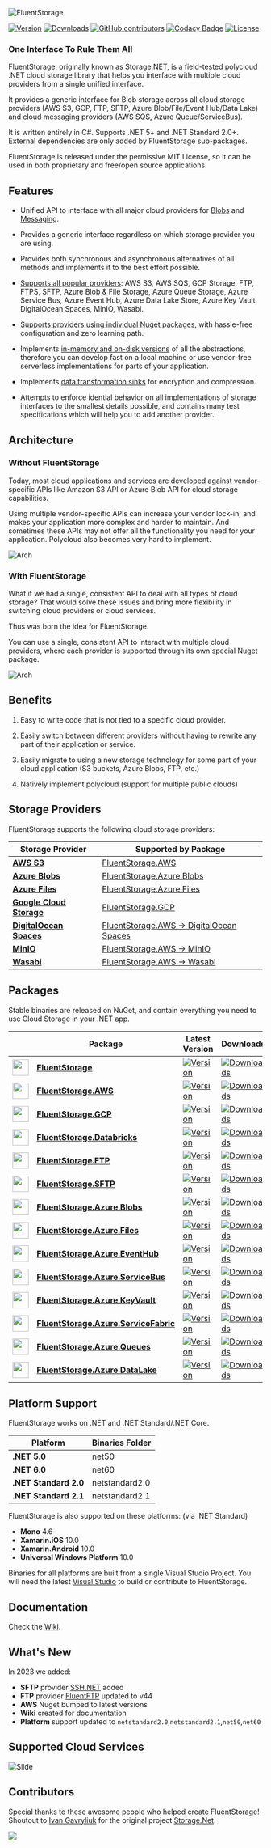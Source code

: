![FluentStorage](https://github.com/robinrodricks/FluentStorage/raw/develop/.github/logo.png)

[![Version](https://img.shields.io/nuget/vpre/FluentStorage.svg)](https://www.nuget.org/packages/FluentStorage)
[![Downloads](https://img.shields.io/nuget/dt/FluentStorage.svg)](https://www.nuget.org/packages/FluentStorage)
[![GitHub contributors](https://img.shields.io/github/contributors/robinrodricks/FluentStorage.svg)](https://github.com/robinrodricks/FluentStorage/graphs/contributors)
[![Codacy Badge](https://app.codacy.com/project/badge/Grade/8bc33aa55cb8494da3a7a07dba5316f7)](https://www.codacy.com/gh/robinrodricks/FluentStorage/dashboard)
[![License](https://img.shields.io/github/license/robinrodricks/FluentStorage.svg)](https://github.com/robinrodricks/FluentStorage/blob/develop/LICENSE)


### One Interface To Rule Them All

FluentStorage, originally known as Storage.NET, is a field-tested polycloud .NET cloud storage library that helps you interface with multiple cloud providers from a single unified interface.

It provides a generic interface for Blob storage across all cloud storage providers (AWS S3, GCP, FTP, SFTP, Azure Blob/File/Event Hub/Data Lake) and cloud messaging providers (AWS SQS, Azure Queue/ServiceBus).

It is written entirely in C#. Supports .NET 5+ and .NET Standard 2.0+. External dependencies are only added by FluentStorage sub-packages.

FluentStorage is released under the permissive MIT License, so it can be used in both proprietary and free/open source applications.

## Features

* Unified API to interface with all major cloud providers for [Blobs](https://github.com/robinrodricks/FluentStorage/wiki/Blob-Storage) and [Messaging](https://github.com/robinrodricks/FluentStorage/wiki/Message-Storage).

* Provides a generic interface regardless on which storage provider you are using.

* Provides both synchronous and asynchronous alternatives of all methods and implements it to the best effort possible. 

* [Supports all popular providers](#storage-providers): AWS S3, AWS SQS, GCP Storage, FTP, FTPS, SFTP, Azure Blob & File Storage, Azure Queue Storage, Azure Service Bus, Azure Event Hub, Azure Data Lake Store, Azure Key Vault, DigitalOcean Spaces, MinIO, Wasabi.

* [Supports providers using individual Nuget packages](#packages), with hassle-free configuration and zero learning path.

* Implements [in-memory and on-disk versions](https://github.com/robinrodricks/FluentStorage/wiki/Standard-Storage) of all the abstractions, therefore you can develop fast on a local machine or use vendor-free serverless implementations for parts of your application.

* Implements [data transformation sinks](https://github.com/robinrodricks/FluentStorage/wiki/Data-Transformation) for encryption and compression.

* Attempts to enforce idential behavior on all implementations of storage interfaces to the smallest details possible, and contains many test specifications which will help you to add another provider.



## Architecture

### Without FluentStorage

Today, most cloud applications and services are developed against vendor-specific APIs like Amazon S3 API or Azure Blob API for cloud storage capabilities.

Using multiple vendor-specific APIs can increase your vendor lock-in, and makes your application more complex and harder to maintain. And sometimes these APIs may not offer all the functionality you need for your application. Polycloud also becomes very hard to implement.

![Arch](https://raw.githubusercontent.com/robinrodricks/FluentStorage/develop/.github/arch-without.png)

### With FluentStorage

What if we had a single, consistent API to deal with all types of cloud storage? That would solve these issues and bring more flexibility in switching cloud providers or cloud services.

Thus was born the idea for FluentStorage.

You can use a single, consistent API to interact with multiple cloud providers, where each provider is supported through its own special Nuget package.

![Arch](https://raw.githubusercontent.com/robinrodricks/FluentStorage/develop/.github/arch-with.png)



## Benefits

1. Easy to write code that is not tied to a specific cloud provider.

2. Easily switch between different providers without having to rewrite any part of their application or service.

3. Easily migrate to using a new storage technology for some part of your cloud application (S3 buckets, Azure Blobs, FTP, etc.)

4. Natively implement polycloud (support for multiple public clouds)



## Storage Providers

FluentStorage supports the following cloud storage providers:

| Storage Provider                                                            | Supported by Package      |
| --------------------------------------------------------------------------- | ------------------------- |
| **[AWS S3](https://aws.amazon.com/s3/)**                                    | [FluentStorage.AWS](https://github.com/robinrodricks/FluentStorage/wiki/AWS-S3-Storage#connect-to-aws-s3)         |
| **[Azure Blobs](https://azure.microsoft.com/en-us/products/storage/blobs)** | [FluentStorage.Azure.Blobs](https://github.com/robinrodricks/FluentStorage/wiki/Azure-Blob-Storage) |
| **[Azure Files](https://azure.microsoft.com/en-us/products/storage/files)** | [FluentStorage.Azure.Files](https://github.com/robinrodricks/FluentStorage/wiki/Azure-Blob-Storage) |
| **[Google Cloud Storage](https://cloud.google.com/storage)**                | [FluentStorage.GCP](https://github.com/robinrodricks/FluentStorage/wiki/Google-Cloud-Storage)         |
| **[DigitalOcean Spaces](https://www.digitalocean.com/products/spaces)**     | [FluentStorage.AWS -> DigitalOcean Spaces](https://github.com/robinrodricks/FluentStorage/wiki/AWS-S3-Storage#connect-to-digitalocean-spaces)  | 
| **[MinIO](https://min.io/)**                                                | [FluentStorage.AWS -> MinIO](https://github.com/robinrodricks/FluentStorage/wiki/AWS-S3-Storage#connect-to-minio)         |
| **[Wasabi](https://wasabi.com/)**                                           | [FluentStorage.AWS -> Wasabi](https://github.com/robinrodricks/FluentStorage/wiki/AWS-S3-Storage#connect-to-wasabi)         |



## Packages

Stable binaries are released on NuGet, and contain everything you need to use Cloud Storage in your .NET app.


|       		| Package      		| Latest Version	|  Downloads	|  Documentation	| 
|---------------|---------------		|-----------	|-----------		|-----------		|
| <img src="https://raw.githubusercontent.com/robinrodricks/FluentStorage/develop/.github/providers/local.png" width="32"></img>| **[FluentStorage](https://www.nuget.org/packages/FluentStorage)**      	|     [![Version](https://img.shields.io/nuget/vpre/FluentStorage.svg)](https://www.nuget.org/packages/FluentStorage) 		|  [![Downloads](https://img.shields.io/nuget/dt/FluentStorage.svg)](https://www.nuget.org/packages/FluentStorage) | [Standard](https://github.com/robinrodricks/FluentStorage/wiki/Standard-Storage) |
| <img src="https://raw.githubusercontent.com/robinrodricks/FluentStorage/develop/.github/providers/aws.png" width="32"></img>| **[FluentStorage.AWS](https://www.nuget.org/packages/FluentStorage.AWS)**      	|     [![Version](https://img.shields.io/nuget/vpre/FluentStorage.AWS.svg)](https://www.nuget.org/packages/FluentStorage.AWS) 		|  [![Downloads](https://img.shields.io/nuget/dt/FluentStorage.AWS.svg)](https://www.nuget.org/packages/FluentStorage.AWS) | [S3](https://github.com/robinrodricks/FluentStorage/wiki/AWS-S3-Storage), [SQS](https://github.com/robinrodricks/FluentStorage/wiki/AWS-SQS) |
| <img src="https://raw.githubusercontent.com/robinrodricks/FluentStorage/develop/.github/providers/gcp.png" width="32"></img>| **[FluentStorage.GCP](https://www.nuget.org/packages/FluentStorage.GCP)**      	|     [![Version](https://img.shields.io/nuget/vpre/FluentStorage.GCP.svg)](https://www.nuget.org/packages/FluentStorage.GCP) 		|  [![Downloads](https://img.shields.io/nuget/dt/FluentStorage.GCP.svg)](https://www.nuget.org/packages/FluentStorage.GCP) | [GCP](https://github.com/robinrodricks/FluentStorage/wiki/Google-Cloud-Storage) |
| <img src="https://raw.githubusercontent.com/robinrodricks/FluentStorage/develop/.github/providers/databricks.png" width="32"></img>| **[FluentStorage.Databricks](https://www.nuget.org/packages/FluentStorage.Databricks)**      	|     [![Version](https://img.shields.io/nuget/vpre/FluentStorage.Databricks.svg)](https://www.nuget.org/packages/FluentStorage.Databricks) 		|  [![Downloads](https://img.shields.io/nuget/dt/FluentStorage.Databricks.svg)](https://www.nuget.org/packages/FluentStorage.Databricks) | [Databricks](https://github.com/robinrodricks/FluentStorage/wiki/Databricks-Storage) |
| <img src="https://raw.githubusercontent.com/robinrodricks/FluentStorage/develop/.github/providers/ftp.png" width="32"></img>| **[FluentStorage.FTP](https://www.nuget.org/packages/FluentStorage.FTP)**      	|     [![Version](https://img.shields.io/nuget/vpre/FluentStorage.FTP.svg)](https://www.nuget.org/packages/FluentStorage.FTP) 		|  [![Downloads](https://img.shields.io/nuget/dt/FluentStorage.FTP.svg)](https://www.nuget.org/packages/FluentStorage.FTP) | [FTP](https://github.com/robinrodricks/FluentStorage/wiki/FTP-Storage) |
| <img src="https://raw.githubusercontent.com/robinrodricks/FluentStorage/develop/.github/providers/sftp.png" width="32"></img>| **[FluentStorage.SFTP](https://www.nuget.org/packages/FluentStorage.SFTP)**      	|     [![Version](https://img.shields.io/nuget/vpre/FluentStorage.SFTP.svg)](https://www.nuget.org/packages/FluentStorage.SFTP) 		|  [![Downloads](https://img.shields.io/nuget/dt/FluentStorage.SFTP.svg)](https://www.nuget.org/packages/FluentStorage.SFTP) | [SFTP](https://github.com/robinrodricks/FluentStorage/wiki/SFTP-Storage) |
| <img src="https://raw.githubusercontent.com/robinrodricks/FluentStorage/develop/.github/providers/azure-blob-block.png" width="32"></img>| **[FluentStorage.Azure.Blobs](https://www.nuget.org/packages/FluentStorage.Azure.Blobs)**      	|     [![Version](https://img.shields.io/nuget/vpre/FluentStorage.Azure.Blobs.svg)](https://www.nuget.org/packages/FluentStorage.Azure.Blobs) 		|  [![Downloads](https://img.shields.io/nuget/dt/FluentStorage.Azure.Blobs.svg)](https://www.nuget.org/packages/FluentStorage.Azure.Blobs) | [Blob](https://github.com/robinrodricks/FluentStorage/wiki/Azure-Blob-Storage) |
| <img src="https://raw.githubusercontent.com/robinrodricks/FluentStorage/develop/.github/providers/azure-blob-file.png" width="32"></img>| **[FluentStorage.Azure.Files](https://www.nuget.org/packages/FluentStorage.Azure.Files)**      	|     [![Version](https://img.shields.io/nuget/vpre/FluentStorage.Azure.Files.svg)](https://www.nuget.org/packages/FluentStorage.Azure.Files) 		|  [![Downloads](https://img.shields.io/nuget/dt/FluentStorage.Azure.Files.svg)](https://www.nuget.org/packages/FluentStorage.Azure.Files) | [File](https://github.com/robinrodricks/FluentStorage/wiki/Azure-Blob-Storage) |
| <img src="https://raw.githubusercontent.com/robinrodricks/FluentStorage/develop/.github/providers/azure-event-hub.png" width="32"></img>| **[FluentStorage.Azure.EventHub](https://www.nuget.org/packages/FluentStorage.Azure.EventHub)**      	|     [![Version](https://img.shields.io/nuget/vpre/FluentStorage.Azure.EventHub.svg)](https://www.nuget.org/packages/FluentStorage.Azure.EventHub) 		|  [![Downloads](https://img.shields.io/nuget/dt/FluentStorage.Azure.EventHub.svg)](https://www.nuget.org/packages/FluentStorage.Azure.EventHub) | [EventHub](https://github.com/robinrodricks/FluentStorage/wiki/Azure-Event-Hub) |
| <img src="https://raw.githubusercontent.com/robinrodricks/FluentStorage/develop/.github/providers/azure-service-bus.png" width="32"></img>| **[FluentStorage.Azure.ServiceBus](https://www.nuget.org/packages/FluentStorage.Azure.ServiceBus)**      	|     [![Version](https://img.shields.io/nuget/vpre/FluentStorage.Azure.ServiceBus.svg)](https://www.nuget.org/packages/FluentStorage.Azure.ServiceBus) 		|  [![Downloads](https://img.shields.io/nuget/dt/FluentStorage.Azure.ServiceBus.svg)](https://www.nuget.org/packages/FluentStorage.Azure.ServiceBus) | [ServiceBus](https://github.com/robinrodricks/FluentStorage/wiki/Azure-Service-Bus) |
| <img src="https://raw.githubusercontent.com/robinrodricks/FluentStorage/develop/.github/providers/azure-key-vault.png" width="32"></img>| **[FluentStorage.Azure.KeyVault](https://www.nuget.org/packages/FluentStorage.Azure.KeyVault)**      	|     [![Version](https://img.shields.io/nuget/vpre/FluentStorage.Azure.KeyVault.svg)](https://www.nuget.org/packages/FluentStorage.Azure.KeyVault) 		|  [![Downloads](https://img.shields.io/nuget/dt/FluentStorage.Azure.KeyVault.svg)](https://www.nuget.org/packages/FluentStorage.Azure.KeyVault) | [KeyVault](https://github.com/robinrodricks/FluentStorage/wiki/Azure-Key-Vault) |
| <img src="https://raw.githubusercontent.com/robinrodricks/FluentStorage/develop/.github/providers/azure-service-fabric.png" width="32"></img>| **[FluentStorage.Azure.ServiceFabric](https://www.nuget.org/packages/FluentStorage.Azure.ServiceFabric)**      	|     [![Version](https://img.shields.io/nuget/vpre/FluentStorage.Azure.ServiceFabric.svg)](https://www.nuget.org/packages/FluentStorage.Azure.ServiceFabric) 		|  [![Downloads](https://img.shields.io/nuget/dt/FluentStorage.Azure.ServiceFabric.svg)](https://www.nuget.org/packages/FluentStorage.Azure.ServiceFabric) | [ServiceFabric](https://github.com/robinrodricks/FluentStorage/wiki/Azure-Service-Fabric) |
| <img src="https://raw.githubusercontent.com/robinrodricks/FluentStorage/develop/.github/providers/azure-queue-storage.png" width="32"></img>| **[FluentStorage.Azure.Queues](https://www.nuget.org/packages/FluentStorage.Azure.Queues)**      	|     [![Version](https://img.shields.io/nuget/vpre/FluentStorage.Azure.Queues.svg)](https://www.nuget.org/packages/FluentStorage.Azure.Queues) 		|  [![Downloads](https://img.shields.io/nuget/dt/FluentStorage.Azure.Queues.svg)](https://www.nuget.org/packages/FluentStorage.Azure.Queues) | [Queue](https://github.com/robinrodricks/FluentStorage/wiki/Azure-Queue-Storage) |
| <img src="https://raw.githubusercontent.com/robinrodricks/FluentStorage/develop/.github/providers/azure-data-lake.png" width="32"></img>| **[FluentStorage.Azure.DataLake](https://www.nuget.org/packages/FluentStorage.Azure.DataLake)**      	|     [![Version](https://img.shields.io/nuget/vpre/FluentStorage.Azure.DataLake.svg)](https://www.nuget.org/packages/FluentStorage.Azure.DataLake) 		|  [![Downloads](https://img.shields.io/nuget/dt/FluentStorage.Azure.DataLake.svg)](https://www.nuget.org/packages/FluentStorage.Azure.DataLake) | [DataLake](https://github.com/robinrodricks/FluentStorage/wiki/Azure-Data-Lake) |



## Platform Support

FluentStorage works on .NET and .NET Standard/.NET Core.

| Platform      		| Binaries Folder	| 
|---------------		|-----------		|
| **.NET 5.0**      	| net50     		| 
| **.NET 6.0**      	| net60     		| 
| **.NET Standard 2.0** | netstandard2.0	| 
| **.NET Standard 2.1** | netstandard2.1	| 

FluentStorage is also supported on these platforms: (via .NET Standard)

  - **Mono** 4.6
  - **Xamarin.iOS** 10.0
  - **Xamarin.Android** 10.0
  - **Universal Windows Platform** 10.0

Binaries for all platforms are built from a single Visual Studio Project. You will need the latest [Visual Studio](https://visualstudio.microsoft.com/downloads/) to build or contribute to FluentStorage.



## Documentation

Check the [Wiki](https://github.com/robinrodricks/FluentStorage/wiki).



## What's New

In 2023 we added:

* **SFTP** provider [SSH.NET](https://github.com/sshnet/SSH.NET) added 
* **FTP** provider [FluentFTP](https://github.com/robinrodricks/FluentFTP) updated to v44
* **AWS** Nuget bumped to latest versions
* **Wiki** created for documentation
* **Platform** support updated to `netstandard2.0`,`netstandard2.1`,`net50`,`net60`



## Supported Cloud Services

![Slide](https://raw.githubusercontent.com/robinrodricks/FluentStorage/develop/.github/providers.svg)





## Contributors

Special thanks to these awesome people who helped create FluentStorage! Shoutout to [Ivan Gavryliuk](https://github.com/aloneguid) for the original project [Storage.Net](https://github.com/aloneguid/storage).


<a href="https://github.com/robinrodricks/FluentStorage/graphs/contributors">
	<!---
	<img src="https://contributors-img.web.app/image?repo=robinrodricks/FluentStorage" />
	-->
	<img src="https://github.com/robinrodricks/FluentStorage/raw/develop/.github/contributors.png" />
</a>
